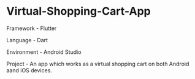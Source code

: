 # Virtual-Shopping-Cart-App
Framework - Flutter 

Language - Dart

Environment - Android Studio

Project - An app which works as a virtual shopping cart on both Android aand iOS devices.
